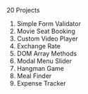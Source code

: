 20 Projects

1. Simple Form Validator
2. Movie Seat Booking
3. Custom Video Player
4. Exchange Rate
5. DOM Array Methods
6. Modal Menu Slider
7. Hangman Game
8. Meal Finder
9. Expense Tracker